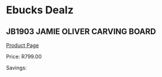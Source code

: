 
# Ebucks Dealz
## JB1903 JAMIE OLIVER CARVING BOARD
[Product Page](https://www.ebucks.com/web/shop/productSelected.do?prodId=1136070535&catId=704983235)

Price: R799.00

Savings: 


	